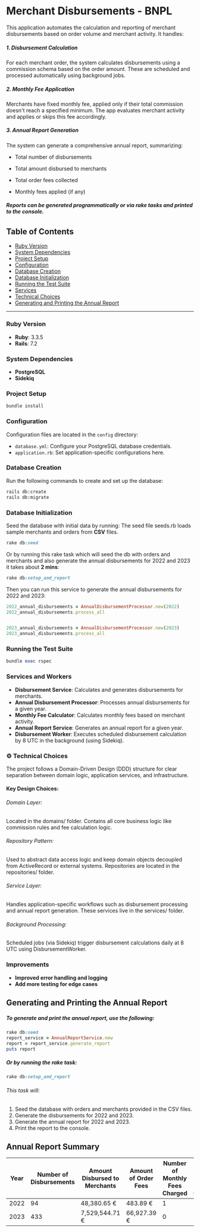 # Merchant Disbursements - BNPL

This application automates the calculation and reporting of merchant disbursements based on order volume and merchant activity. It handles:

##### 1. Disbursement Calculation
For each merchant order, the system calculates disbursements using a commission schema based on the order amount. These are scheduled and processed automatically using background jobs.

##### 2. Monthly Fee Application
Merchants have fixed monthly fee, applied only if their total commission doesn't reach a specified minimum. The app evaluates merchant activity and applies or skips this fee accordingly.

##### 3. Annual Report Generation
The system can generate a comprehensive annual report, summarizing:

- Total number of disbursements

- Total amount disbursed to merchants

- Total order fees collected

- Monthly fees applied (if any)

###### **Reports can be generated programmatically or via rake tasks and printed to the console.** 

## Table of Contents

- [Ruby Version](#ruby-version)
- [System Dependencies](#system-dependencies)
- [Project Setup](#project-setup)
- [Configuration](#configuration)
- [Database Creation](#database-creation)
- [Database Initialization](#database-initialization)
- [Running the Test Suite](#running-the-test-suite)
- [Services](#services-and-workers)
- [Technical Choices](#technical-choices)
- [Generating and Printing the Annual Report](#generating-and-printing-the-annual-report)

---

### Ruby Version
- **Ruby**: 3.3.5
- **Rails**: 7.2


### System Dependencies
- **PostgreSQL**
- **Sidekiq**

### Project Setup
```ruby 
bundle install
```

### Configuration
Configuration files are located in the `config` directory:
- `database.yml`: Configure your PostgreSQL database credentials.
- `application.rb`: Set application-specific configurations here.

### Database Creation
Run the following commands to create and set up the database:
```bash
rails db:create
rails db:migrate
```

### Database Initialization
Seed the database with initial data by running:
The seed file seeds.rb loads sample merchants and orders from **CSV** files.
```ruby
rake db:seed
```

Or by running this rake task which will seed the db with orders and merchants and also generate the annual disbursements for 2022 and 2023 it takes about **2 mins**:

```ruby
rake db:setup_and_report
```

Then you can run this service to generate the annual disbursements for 2022 and 2023:
```ruby
2022_annual_disbursements = AnnualDisbursementProcessor.new(2022)
2022_annual_disbursements.process_all


2023_annual_disbursements = AnnualDisbursementProcessor.new(2023)
2023_annual_disbursements.process_all
```

### Running the Test Suite
```ruby 
bundle exec rspec
```

### Services and Workers

- **Disbursement Service**: Calculates and generates disbursements for merchants.
- **Annual Disbursement Processor**: Processes annual disbursements for a given year.
- **Monthly Fee Calculator**: Calculates monthly fees based on merchant activity.
- **Annual Report Service**: Generates an annual report for a given year.
- **Disbursement Worker**: Executes scheduled disbursement calculation by 8 UTC in the background (using Sidekiq).


### ⚙️ Technical Choices
The project follows a Domain-Driven Design (DDD) structure for clear separation between domain logic, application services, and infrastructure.

#### Key Design Choices:

###### Domain Layer:
Located in the domains/ folder. Contains all core business logic like commission rules and fee calculation logic.

###### Repository Pattern:
Used to abstract data access logic and keep domain objects decoupled from ActiveRecord or external systems. Repositories are located in the repositories/ folder.

###### Service Layer:
Handles application-specific workflows such as disbursement processing and annual report generation. These services live in the services/ folder.

###### Background Processing:
Scheduled jobs (via Sidekiq) trigger disbursement calculations daily at 8 UTC using DisbursementWorker.



### Improvements
- **Improved error handling and logging**
- **Add more testing for edge cases**

## Generating and Printing the Annual Report

##### To generate and print the annual report, use the following:

```ruby
rake db:seed
report_service = AnnualReportService.new
report = report_service.generate_report
puts report
```

##### Or by running the rake task:
```ruby 
rake db:setup_and_report
```
###### This task will:

1. Seed the database with orders and merchants provided in the CSV files.
2. Generate the disbursements for 2022 and 2023.
2. Generate the annual report for 2022 and 2023.
3. Print the report to the console.


## Annual Report Summary

| Year | Number of Disbursements | Amount Disbursed to Merchants | Amount of Order Fees | Number of Monthly Fees Charged | Amount of Monthly Fee Charged |
|------|-------------------------|-------------------------------|-----------------------|---------------------------------|-------------------------------|
| 2022 | 94                      | 48,380.65 €                   | 483.89 €              | 1                               | 25.41 €                       |
| 2023 | 433                     | 7,529,544.71 €                | 66,927.39 €           | 0                               | 0.00 €                        |

